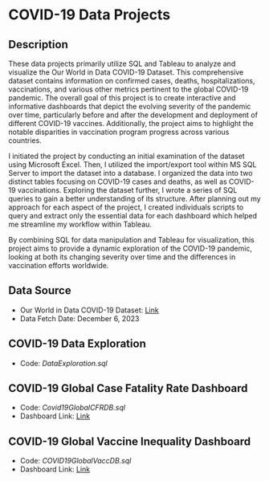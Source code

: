 # COVID-19 Data Projects

## Description
These data projects primarily utilize SQL and Tableau to analyze and visualize the Our World in Data COVID-19 Dataset. This comprehensive dataset contains information on confirmed cases, deaths, hospitalizations, vaccinations, and various other metrics pertinent to the global COVID-19 pandemic. The overall goal of this project is to create interactive and informative dashboards that depict the evolving severity of the pandemic over time, particularly before and after the development and deployment of different COVID-19 vaccines. Additionally, the project aims to highlight the notable disparities in vaccination program progress across various countries.

I initiated the project by conducting an initial examination of the dataset using Microsoft Excel. Then, I utilized the import/export tool within MS SQL Server to import the dataset into a database. I organized the data into two distinct tables focusing on COVID-19 cases and deaths, as well as COVID-19 vaccinations. Exploring the dataset further, I wrote a series of SQL queries to gain a better understanding of its structure. After planning out my approach for each aspect of the project, I created individuals scripts to query and extract only the essential data for each dashboard which helped me streamline my workflow within Tableau.

By combining SQL for data manipulation and Tableau for visualization, this project aims to provide a dynamic exploration of the COVID-19 pandemic, looking at both its changing severity over time and the differences in vaccination efforts worldwide.

## Data Source
- Our World in Data COVID-19 Dataset: [Link](https://github.com/owid/covid-19-data/tree/master/public/data)
- Data Fetch Date: December 6, 2023

## COVID-19 Data Exploration
- Code: *DataExploration.sql*

## COVID-19 Global Case Fatality Rate Dashboard
- Code: *Covid19GlobalCFRDB.sql*
- Dashboard Link: [Link](https://public.tableau.com/views/COVID-19GlobalCFRDB/GlobalCOVID-19CFRDB?:language=en-US&:display_count=n&:origin=viz_share_link)

## COVID-19 Global Vaccine Inequality Dashboard
- Code: *COVID19GlobalVaccDB.sql*
- Dashboard Link: [Link](https://public.tableau.com/views/COVID-19GlobalVaccInequalityDB/GlobalCOVID-19VaccIneqDB?:language=en-US&:display_count=n&:origin=viz_share_link)

